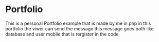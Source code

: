 # Portfolio
This is a personal Portfolio example that is made by me in php in this portfolio the viwer can send the message this message goes both like database and user mobile that is rergister in the code
